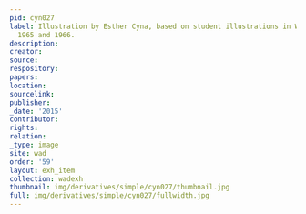 ```yaml
---
pid: cyn027
label: Illustration by Esther Cyna, based on student illustrations in Wadleigh Way,
  1965 and 1966.
description:
creator:
source:
respository:
papers:
location:
sourcelink:
publisher:
_date: '2015'
contributor:
rights:
relation:
_type: image
site: wad
order: '59'
layout: exh_item
collection: wadexh
thumbnail: img/derivatives/simple/cyn027/thumbnail.jpg
full: img/derivatives/simple/cyn027/fullwidth.jpg
---
```

